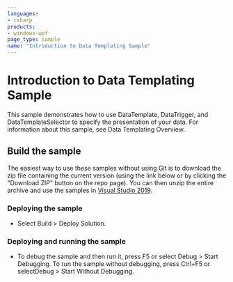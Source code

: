 ```yaml
---
languages:
- csharp
products:
- windows-wpf
page_type: sample
name: "Introduction to Data Templating Sample"
---
```


# Introduction to Data Templating Sample
This sample demonstrates how to use DataTemplate, DataTrigger, and DataTemplateSelector to specify the presentation of your data. For information about this sample, see Data Templating Overview.

## Build the sample
The easiest way to use these samples without using Git is to download the zip file containing the current version (using the link below or by clicking the "Download ZIP" button on the repo page). You can then unzip the entire archive and use the samples in [Visual Studio 2019](https://www.visualstudio.com/wpf-vs).

### Deploying the sample
- Select Build > Deploy Solution. 

### Deploying and running the sample
- To debug the sample and then run it, press F5 or select Debug >  Start Debugging. To run the sample without debugging, press Ctrl+F5 or selectDebug > Start Without Debugging. 


